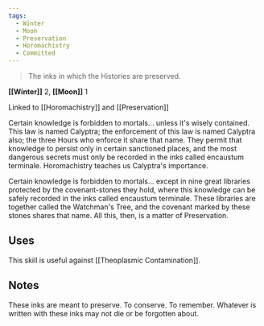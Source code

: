 ```yaml
---
tags:
  - Winter
  - Moon
  - Preservation
  - Horomachistry
  - Committed
---
```


> The inks in which the Histories are preserved.

**[[Winter]]** 2, **[[Moon]]** 1

Linked to [[Horomachistry]] and [[Preservation]]

Certain knowledge is forbidden to mortals… unless it's wisely contained. This law is named Calyptra; the enforcement of this law is named Calyptra also; the three Hours who enforce it share that name. They permit that knowledge to persist only in certain sanctioned places, and the most dangerous secrets must only be recorded in the inks called encaustum terminale. Horomachistry teaches us Calyptra's importance.

Certain knowledge is forbidden to mortals… except in nine great libraries protected by the covenant-stones they hold, where this knowledge can be safely recorded in the inks called encaustum terminale. These libraries are together called the Watchman's Tree, and the covenant marked by these stones shares that name. All this, then, is a matter of Preservation. 

## Uses

This skill is useful against [[Theoplasmic Contamination]].

## Notes

These inks are meant to preserve. To conserve. To remember. Whatever is written with these inks may not die or be forgotten about.